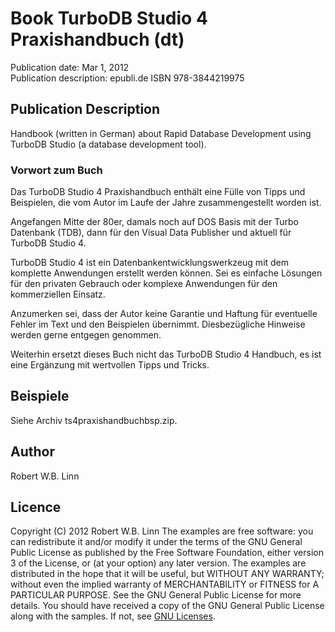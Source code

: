 # Book TurboDB Studio 4 Praxishandbuch (dt) 
Publication date: Mar 1, 2012  
Publication description: epubli.de
ISBN 978-3844219975

## Publication Description
Handbook (written in German) about Rapid Database Development using TurboDB Studio (a database development tool). 

### Vorwort zum Buch
Das TurboDB Studio 4 Praxishandbuch enthält eine Fülle von Tipps und Beispielen, die vom Autor im Laufe der Jahre zusammengestellt worden ist.

Angefangen Mitte der 80er, damals noch auf DOS Basis mit der Turbo Datenbank (TDB), dann für den Visual Data Publisher und aktuell für TurboDB Studio 4.

TurboDB Studio 4 ist ein Datenbankentwicklungswerkzeug mit dem komplette Anwendungen erstellt werden können. Sei es einfache Lösungen für den privaten Gebrauch oder komplexe Anwendungen für den kommerziellen Einsatz.

Anzumerken sei, dass der Autor keine Garantie und Haftung für eventuelle Fehler im Text und den Beispielen übernimmt. Diesbezügliche Hinweise werden gerne entgegen genommen.

Weiterhin ersetzt dieses Buch nicht das TurboDB Studio 4 Handbuch, es ist eine Ergänzung mit wertvollen Tipps und Tricks.

## Beispiele
Siehe Archiv ts4praxishandbuchbsp.zip.

## Author
Robert W.B. Linn

## Licence
Copyright (C) 2012  Robert W.B. Linn
The examples are free software: you can redistribute it and/or modify it under the terms of the GNU General Public License as published by the Free Software Foundation, either version 3 of the License, or (at your option) any later version.
The examples are distributed in the hope that it will be useful, but WITHOUT ANY WARRANTY; without even the implied warranty of
MERCHANTABILITY or FITNESS for A PARTICULAR PURPOSE.  See the GNU General Public License for more details.
You should have received a copy of the GNU General Public License along with the samples.
If not, see [GNU Licenses](http://www.gnu.org/licenses/).

